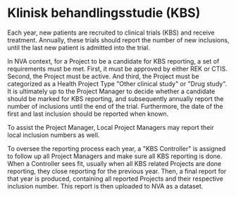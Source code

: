 # Klinisk behandlingsstudie (KBS)

Each year, new patients are recruited to clinical trials (KBS) 
and receive treatment. Annually, these trials should report the 
number of new inclusions, until the last new patient is admitted
into the trial.

In NVA context, for a Project to be a candidate for KBS reporting,
a set of requirements must be met. First, it must be approved by
either REK or CTIS. Second, the Project must be active. And third,
the Project must be categorized as a Health Project Type "Other 
clinical study" or "Drug study".  
It is ultimately up to the Project Manager to decide whether a 
candidate should be marked for KBS reporting, and subsequently 
annually report the number of inclusions until the end 
of the trial. Furthermore, the date of the first and last 
inclusion should be reported when known.

To assist the Project Manager, Local Project Managers may report
their local inclusion numbers as well.

To oversee the reporting process each year, a "KBS Controller" 
is assigned to follow up all Project Managers and make sure 
all KBS reporting is done.  
When a Controller sees fit, usually when all KBS related Projects
are done reporting, they close reporting for the previous year. 
Then, a final report for that year is produced, containing all 
reported Projects and their respective inclusion number. This 
report is then uploaded to NVA as a dataset.
